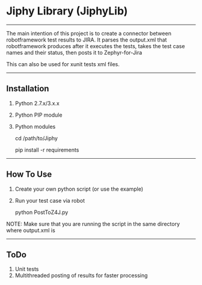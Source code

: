 **Jiphy Library (JiphyLib)**
=====================
--------------

The main intention of this project is to create a connector between robotframework test results to JIRA. It parses the output.xml that robotframework produces after it executes the tests, takes the test case names and their status, then posts it to Zephyr-for-Jira

This can also be used for xunit tests xml files.

--------------
**Installation**
--------------
1. Python 2.7.x/3.x.x
2. Python PIP module
3. Python modules

	cd /path/to/Jiphy
	
	pip install -r requirements
--------------
**How To Use**
--------------
1. Create your own python script (or use the example)
2. Run your test case via robot

    python PostToZ4J.py

NOTE: Make sure that you are running the script in the same directory where output.xml is

--------------
**ToDo**
--------------
1. Unit tests
2. Multithreaded posting of results for faster processing
